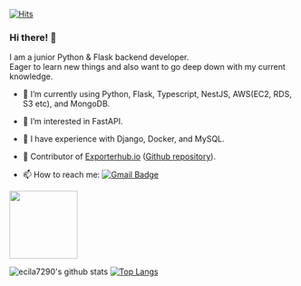 [![Hits](https://hits.seeyoufarm.com/api/count/incr/badge.svg?url=https%3A%2F%2Fgithub.com%2Fecila7290%2Fhit-counter&count_bg=%233D8CC8&title_bg=%23555555&icon=&icon_color=%23E7E7E7&title=hits&edge_flat=false)](https://hits.seeyoufarm.com)
### Hi there! 👋
I am a junior Python & Flask backend developer.<br>
Eager to learn new things and also want to go deep down with my current knowledge.

- 🌱 I’m currently using Python, Flask, Typescript, NestJS, AWS(EC2, RDS, S3 etc), and MongoDB.
- 👯 I’m interested in FastAPI.
- 🎯 I have experience with Django, Docker, and MySQL.
- 🔭 Contributor of [Exporterhub.io](https://exporterhub.io)  ([Github repository](https://github.com/NexClipper/exporterhub.io)).

- 📫 How to reach me:  [![Gmail Badge](https://img.shields.io/badge/Gmail-d14836?style=flat-square&logo=Gmail&logoColor=white&link=mailto:jihoon.kim89@gmail.com)](mailto:jihoon.kim89@gmail.com)

<a href="https://www.credly.com/badges/d88c8bc2-ba6e-4026-95c2-0b978ef18aac/public_url"><img src="https://user-images.githubusercontent.com/53005333/155493533-2ec45c52-e258-4085-b3f6-094f1a98421d.png" width="120" height="120"></a>

![ecila7290's github stats](https://github-readme-stats.vercel.app/api?username=ecila7290&show_icons=true&theme=radical)
[![Top Langs](https://github-readme-stats.vercel.app/api/top-langs/?username=ecila7290&layout=compact)](https://github.com/ecila7290/github-readme-stats)
